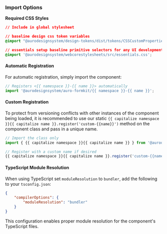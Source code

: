 ### Import Options

**Required CSS Styles**

```css
// Include in global stylesheet

// baseline design css token variables
@import "@aurodesignsystem/design-tokens/dist/tokens/CSSCustomProperties.css";

// essentials setup baseline primitive selectors for any UI development
@import '@aurodesignsystem/webcorestylesheets/src/essentials.css';
```

#### Automatic Registration

For automatic registration, simply import the component:

```javascript
// Registers <{{ namespace }}-{{ name }}> automatically
import '@aurodesignsystem/auro-formkit/{{ namespace }}-{{ name }}';
```

#### Custom Registration

To protect from versioning conflicts with other instances of the component being loaded, it is recommended to use our static `{{ capitalize namespace }}{{ capitalize name }}.register('custom-{{name}}')` method on the component class and pass in a unique name.

```javascript
// Import the class only
import { {{ capitalize namespace }}{{ capitalize name }} } from '@aurodesignsystem/auro-formkit/{{ namespace }}-{{ name }}/class';

// Register with a custom name if desired
{{ capitalize namespace }}{{ capitalize name }}.register('custom-{{name}}');
```

#### TypeScript Module Resolution

When using TypeScript set `moduleResolution` to `bundler`, add the following to your `tsconfig.json`:

```json
{
    "compilerOptions": {
        "moduleResolution": "bundler"
    }
}
```

This configuration enables proper module resolution for the component's TypeScript files.
